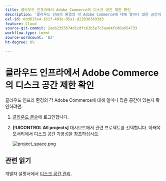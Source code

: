 ```yaml
---
title: 클라우드 인프라에서 Adobe Commerce의 디스크 공간 제한 확인
description: '클라우드 인프라 환경의 각 Adobe Commerce에 대해 얼마나 많은 공간이 있는지 확인하려면:'
exl-id: 0dd613e4-161f-403e-95a1-d228303693d3
feature: Cloud
source-git-commit: 2aeb2355b74d1cdfc62b5e7c5aa04fcd0a654733
workflow-type: tm+mt
source-wordcount: '83'
ht-degree: 0%

---
```


# 클라우드 인프라에서 Adobe Commerce의 디스크 공간 제한 확인

클라우드 인프라 환경의 각 Adobe Commerce에 대해 얼마나 많은 공간이 있는지 확인하려면:

1. [클라우드 콘솔](https://console.adobecommerce.com)에 로그인합니다.
1. **[!UICONTROL All projects]** 대시보드에서 관련 프로젝트를 선택합니다. 아래쪽 모서리에서 디스크 공간 가용성을 참조하십시오.

   ![project_space.png](/help/how-to/general/assets/project_space.png)

## 관련 읽기

개발자 설명서에서 [디스크 공간 관리](https://experienceleague.adobe.com/en/docs/commerce-cloud-service/user-guide/develop/storage/manage-disk-space).
